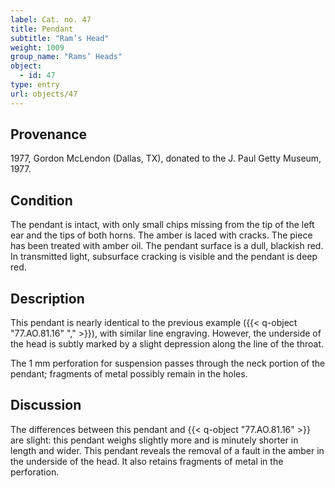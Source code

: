 ```yaml
---
label: Cat. no. 47
title: Pendant
subtitle: "Ram’s Head"
weight: 1009
group_name: "Rams’ Heads"
object:
  - id: 47
type: entry
url: objects/47
---
```


## Provenance

1977, Gordon McLendon (Dallas, TX), donated to the J. Paul Getty Museum, 1977.

## Condition

The pendant is intact, with only small chips missing from the tip of the left ear and the tips of both horns. The amber is laced with cracks. The piece has been treated with amber oil. The pendant surface is a dull, blackish red. In transmitted light, subsurface cracking is visible and the pendant is deep red.

## Description

This pendant is nearly identical to the previous example ({{< q-object "77.AO.81.16" "," >}}), with similar line engraving. However, the underside of the head is subtly marked by a slight depression along the line of the throat.

The 1 mm perforation for suspension passes through the neck portion of the pendant; fragments of metal possibly remain in the holes.

## Discussion

The differences between this pendant and {{< q-object "77.AO.81.16" >}} are slight: this pendant weighs slightly more and is minutely shorter in length and wider. This pendant reveals the removal of a fault in the amber in the underside of the head. It also retains fragments of metal in the perforation.
